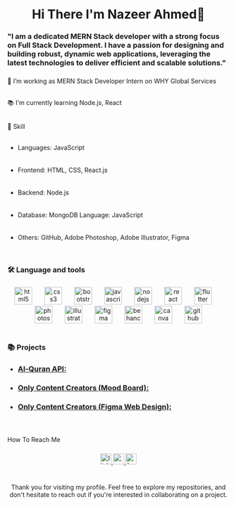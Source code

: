 <h1 align="center">Hi There I'm Nazeer Ahmed👋</h1>

###

<h3 align="left">"I am a dedicated MERN Stack developer with a strong focus on Full Stack Development. I have a passion for designing and building robust, dynamic web applications, leveraging the latest technologies to deliver efficient and scalable solutions."</h3>

###

<p align="left">🔭 I’m working as MERN Stack Developer Intern on WHY Global Services<br><br>

📚 I'm currently learning Node.js, React <br><br>

💼 Skill<br><br> 
<ul>
<li>Languages: JavaScript</li><br><br>
<li>Frontend: HTML, CSS, React.js</li><br><br>
<li>Backend: Node.js</li><br><br>
<li>Database: MongoDB Language: JavaScript</li><br><br>
<li>Others: GitHub, Adobe Photoshop, Adobe Illustrator, Figma</li>
</ul><br>

###

<h3 align="left">🛠 Language and tools</h3>

###

<div align="center">
  <img src="https://cdn.jsdelivr.net/gh/devicons/devicon/icons/html5/html5-original.svg" height="40" alt="html5 logo"  />
  <img width="20" />
  <img src="https://cdn.jsdelivr.net/gh/devicons/devicon/icons/css3/css3-original.svg" height="40" alt="css3 logo"  />
  <img width="20" />
  <img src="https://cdn.jsdelivr.net/gh/devicons/devicon/icons/bootstrap/bootstrap-original.svg" height="40" alt="bootstrap logo"  />
  <img width="20" />
  <img src="https://cdn.jsdelivr.net/gh/devicons/devicon/icons/javascript/javascript-original.svg" height="40" alt="javascript logo"  />
  <img width="20" />
  <img src="https://cdn.jsdelivr.net/gh/devicons/devicon/icons/nodejs/nodejs-original.svg" height="40" alt="nodejs logo"  />
  <img width="20" />
  <img src="https://cdn.jsdelivr.net/gh/devicons/devicon/icons/react/react-original.svg" height="40" alt="react logo"  />
  <img width="20" />
  <img src="https://cdn.jsdelivr.net/gh/devicons/devicon/icons/flutter/flutter-original.svg" height="40" alt="flutter logo"  />
  <img width="20" />
  <img src="https://cdn.simpleicons.org/adobephotoshop/31A8FF" height="40" alt="photoshop logo"  />
  <img width="20" />
  <img src="https://cdn.jsdelivr.net/gh/devicons/devicon/icons/illustrator/illustrator-plain.svg" height="40" alt="illustrator logo"  />
  <img width="20" />
  <img src="https://cdn.jsdelivr.net/gh/devicons/devicon/icons/figma/figma-original.svg" height="40" alt="figma logo"  />
  <img width="20" />
  <img src="https://cdn.jsdelivr.net/gh/devicons/devicon/icons/behance/behance-original.svg" height="40" alt="behance logo"  />
  <img width="20" />
  <img src="https://cdn.simpleicons.org/canva/00C4CC" height="40" alt="canva logo"  />
  <img width="20" />
  <img src="https://skillicons.dev/icons?i=github" height="40" alt="github logo"  />
</div><br>

###
<h3 align="left">📚 Projects<br></h3>
<ul>
  <h3><li><a href="https://nazeerahmed7.github.io/quran_api/">Al-Quran API:</a></h3></li> 
  <h3><li><a href="https://www.behance.net/gallery/205198787/Only-Content-Creators-%28Mood-Board%29">Only Content Creators (Mood Board):</a></h3></li>
  <h3><li><a href="https://www.behance.net/gallery/205200639/Only-Content-Creators-%28Webpage-Design%29">Only Content Creators (Figma Web Design):</a></h3></li>
</ul><br>

###

<p align="left">How To Reach Me</p>

###

<div align="center">
  <a href="https://www.linkedin.com/in/nazeerahmed14" target="_blank">
    <img src="https://img.shields.io/static/v1?message=LinkedIn&logo=linkedin&label=&color=0077B5&logoColor=white&labelColor=&style=for-the-badge" height="25" alt="linkedin logo"  />
  </a>
  <a href="nazeerahmedab.c.a2124@gmail.com" target="_blank">
    <img src="https://img.shields.io/static/v1?message=Gmail&logo=gmail&label=&color=D14836&logoColor=white&labelColor=&style=for-the-badge" height="25" alt="gmail logo"  />
  </a>
  <img src="https://img.shields.io/static/v1?message=Behance&logo=behance&label=&color=1769ff&logoColor=white&labelColor=&style=for-the-badge" height="25" alt="behance logo"  />
</div><br>

###

<p align="center">Thank you for visiting my profile. Feel free to explore my repositories, and don't hesitate to reach out if you're interested in collaborating on a project.</p>

###
